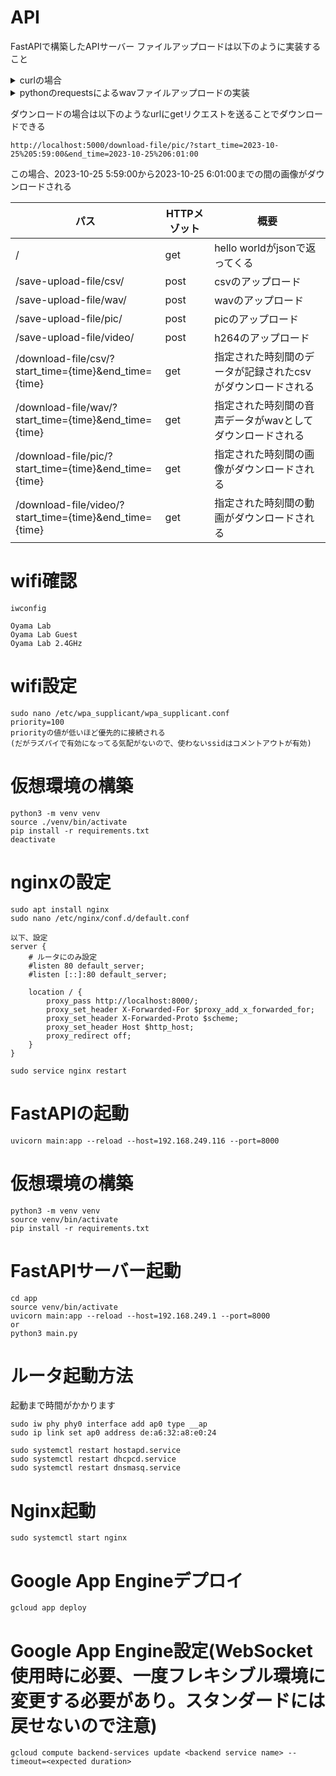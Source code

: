 # API
FastAPIで構築したAPIサーバー
ファイルアップロードは以下のように実装すること
<details>
<summary>curlの場合</summary>

```
$ curl -X POST "http://localhost:5000/save-upload-file/wav/" -H  "accept: application/json" -H  "Content-Type: multipart/form-data" -F "fileb=@fastsample/test/data/toujyo.wav;type=audio/wav"
```

</details>
<details>
<summary>pythonのrequestsによるwavファイルアップロードの実装</summary>

```python
# -*- coding: utf-8 -*-
import requests


BASE_URL = "http://localhost:5000"

def wav_upload():
    fileName = '{ファイルパス}'
    fileDataBinary = open(fileName, 'rb').read()
    files = {'fileb': (fileName, fileDataBinary, 'audio/wav')}

    url = f'{BASE_URL}/save-upload-file/wav/'
    response = requests.post(url=url, files=files, timeout=100)

    print(response.status_code)
    print(response.content)

if __name__ == "__main__":
    wav_upload()
```
</details>

ダウンロードの場合は以下のようなurlにgetリクエストを送ることでダウンロードできる
```
http://localhost:5000/download-file/pic/?start_time=2023-10-25%205:59:00&end_time=2023-10-25%206:01:00
```
この場合、2023-10-25 5:59:00から2023-10-25 6:01:00までの間の画像がダウンロードされる

|パス|HTTPメゾット|概要|
|---|---|---|
|/|get|hello worldがjsonで返ってくる|
|/save-upload-file/csv/|post|csvのアップロード|
|/save-upload-file/wav/|post|wavのアップロード|
|/save-upload-file/pic/|post|picのアップロード|
|/save-upload-file/video/|post|h264のアップロード|
|/download-file/csv/?start_time={time}&end_time={time}|get|指定された時刻間のデータが記録されたcsvがダウンロードされる|
|/download-file/wav/?start_time={time}&end_time={time}|get|指定された時刻間の音声データがwavとしてダウンロードされる|
|/download-file/pic/?start_time={time}&end_time={time}|get|指定された時刻間の画像がダウンロードされる|
|/download-file/video/?start_time={time}&end_time={time}|get|指定された時刻間の動画がダウンロードされる|

# wifi確認
```
iwconfig

Oyama Lab
Oyama Lab Guest
Oyama Lab 2.4GHz
```
# wifi設定
```
sudo nano /etc/wpa_supplicant/wpa_supplicant.conf
priority=100
priorityの値が低いほど優先的に接続される
(だがラズパイで有効になってる気配がないので、使わないssidはコメントアウトが有効)
```
# 仮想環境の構築
```
python3 -m venv venv
source ./venv/bin/activate
pip install -r requirements.txt
deactivate
```

# nginxの設定
```
sudo apt install nginx
sudo nano /etc/nginx/conf.d/default.conf

以下、設定
server {
    # ルータにのみ設定
    #listen 80 default_server;
    #listen [::]:80 default_server;

    location / {
        proxy_pass http://localhost:8000/;
        proxy_set_header X-Forwarded-For $proxy_add_x_forwarded_for;
        proxy_set_header X-Forwarded-Proto $scheme;
        proxy_set_header Host $http_host;
        proxy_redirect off;
    }
}

sudo service nginx restart
```

# FastAPIの起動
```
uvicorn main:app --reload --host=192.168.249.116 --port=8000
```


# 仮想環境の構築
```
python3 -m venv venv
source venv/bin/activate
pip install -r requirements.txt
``````

# FastAPIサーバー起動
```
cd app
source venv/bin/activate
uvicorn main:app --reload --host=192.168.249.1 --port=8000
or
python3 main.py
```

# ルータ起動方法
起動まで時間がかかります
```
sudo iw phy phy0 interface add ap0 type __ap
sudo ip link set ap0 address de:a6:32:a8:e0:24

sudo systemctl restart hostapd.service
sudo systemctl restart dhcpcd.service
sudo systemctl restart dnsmasq.service
```

# Nginx起動
```
sudo systemctl start nginx
```

# Google App Engineデプロイ
```
gcloud app deploy
```

# Google App Engine設定(WebSocket使用時に必要、一度フレキシブル環境に変更する必要があり。**スタンダードには戻せないので注意**)
```
gcloud compute backend-services update <backend service name> --timeout=<expected duration>
```